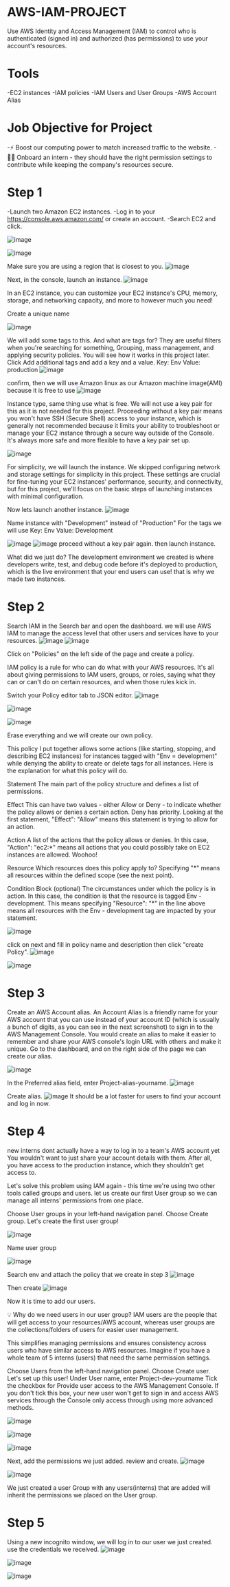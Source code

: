 # AWS-IAM-PROJECT

Use AWS Identity and Access Management (IAM) to control who is authenticated (signed in) and authorized (has permissions) to use your account's resources.

# Tools
  -EC2 instances
  -IAM policies
  -IAM Users and User Groups
  -AWS Account Alias

# Job Objective for Project
  -⚡️ Boost our computing power to match increased traffic to the website.
  -👩‍💻 Onboard an intern - they should have the right permission settings to contribute while keeping the company's resources secure.

# Step 1 

  -Launch two Amazon EC2 instances.
  -Log in to your https://console.aws.amazon.com/ or create an account.
  -Search EC2 and click.

 ![image](https://github.com/user-attachments/assets/4dd3c7e6-4297-4e5a-8128-2d97f6346346)

![image](https://github.com/user-attachments/assets/7f499f1b-5725-4045-9237-60eba06c21a0)

Make sure you are using a region that is closest to you.
![image](https://github.com/user-attachments/assets/47bb96aa-2133-4e10-a4e3-976e35f4daa0)

Next, in the console, launch an instance.
![image](https://github.com/user-attachments/assets/7a19c5c8-5011-4159-b712-430bad5db477)

In an EC2 instance, you can customize your EC2 instance's CPU, memory, storage, and networking capacity, and more to however much you need!

Create a unique name

![image](https://github.com/user-attachments/assets/6e8d4432-6025-4be6-be55-0f19f0749e06)

 We will add some tags to this. And what are tags for? They are useful filters when you're searching for something, Grouping, mass management, and applying security policies. You will see how it works in this project later.
 Click Add additional tags and add a key and a value.
 Key: Env
 Value: production
![image](https://github.com/user-attachments/assets/9fa95599-8af5-4bc5-a2ef-74e23265a63f)

confirm, then we will use Amazon linux as our Amazon machine image(AMI) because it is free to use 
![image](https://github.com/user-attachments/assets/1b414d3d-de17-418f-a7e3-2fe0b20cf659)

Instance type, same thing use what is free. 
We will not use a key pair for this as it is not needed for this project. 
Proceeding without a key pair means you won't have SSH (Secure Shell) access to your instance, which is generally not recommended because it limits your ability to troubleshoot or manage your EC2 instance through a secure way outside of the Console. It's always more safe and more flexible to have a key pair set up.

![image](https://github.com/user-attachments/assets/1fe5695d-f491-4285-a32c-edb506080708)

For simplicity, we will launch the instance.
We skipped configuring network and storage settings for simplicity in this project. These settings are crucial for fine-tuning your EC2 instances' performance, security, and connectivity, but for this project, we'll focus on the basic steps of launching instances with minimal configuration.

Now lets launch another instance.
![image](https://github.com/user-attachments/assets/b11a8c65-b4f8-4860-be43-e4236a911a85)

Name instance with "Development" instead of "Production"
For the tags we will use 
 Key: Env
 Value: Development

 ![image](https://github.com/user-attachments/assets/fc3ac3cd-f6da-4c0c-aed0-ced7c5b20512)
![image](https://github.com/user-attachments/assets/bd7fec71-f8c5-493b-876f-c6a7176e34ea)
proceed without a key pair again.
then launch instance.

What did we just do?
The development environment we created is where developers write, test, and debug code before it's deployed to production, which is the live environment that your end users can use! that is why we made two instances. 

# Step 2 

Search IAM in the Search bar and open the dashboard.
we will use AWS IAM to manage the access level that other users and services have to your resources.
![image](https://github.com/user-attachments/assets/89421de5-e18f-4add-b6f4-2a66f546acdf)
![image](https://github.com/user-attachments/assets/09418beb-19d6-4aae-ba21-98e25aec6f4e)

Click on "Policies" on the left side of the page and create a policy.

IAM policy is a rule for who can do what with your AWS resources. It's all about giving permissions to IAM users, groups, or roles, saying what they can or can't do on certain resources, and when those rules kick in.

Switch your Policy editor tab to JSON editor.
![image](https://github.com/user-attachments/assets/90b56671-26b9-4b9c-8010-01f930973a57)

![image](https://github.com/user-attachments/assets/9a030864-3b53-4bde-93d3-41073f20c093)

![image](https://github.com/user-attachments/assets/e156ceb0-1fa2-4dd6-b691-f441e3447eab)

Erase everything and we will create our own policy.

This policy I put together allows some actions (like starting, stopping, and describing EC2 instances) for instances tagged with "Env = development" while denying the ability to create or delete tags for all instances.
Here is the explanation for what this policy will do.

Statement
‍The main part of the policy structure and defines a list of permissions.

‍Effect
‍This can have two values - either Allow or Deny - to indicate whether the policy allows or denies a certain action. Deny has priority. Looking at the first statement, "Effect": "Allow" means this statement is trying to allow for an action.

‍Action
‍A list of the actions that the policy allows or denies. In this case, "Action": "ec2:*" means all actions that you could possibly take on EC2 instances are allowed. Woohoo!

‍Resource
‍Which resources does this policy apply to? Specifying "*" means all resources within the defined scope (see the next point).

Condition Block (optional)
‍The circumstances under which the policy is in action. In this case, the condition is that the resource is tagged Env - development. This means specifying "Resource": "*" in the line above means all resources with the Env - development tag are impacted by your statement.

![image](https://github.com/user-attachments/assets/ec5bc656-8d6a-48f5-a2a1-f4727b166fc4)

click on next and fill in policy name and description then click "create Policy".
![image](https://github.com/user-attachments/assets/df1ee1c8-12b3-424c-a061-bd8f2bcb4090)

![image](https://github.com/user-attachments/assets/c2d617b6-33b8-4e95-a6f6-5037bb55b12c)

# Step 3

Create an AWS Account alias.
An Account Alias is a friendly name for your AWS account that you can use instead of your account ID (which is usually a bunch of digits, as you can see in the next screenshot) to sign in to the AWS Management Console.
You would create an alias to make it easier to remember and share your AWS console's login URL with others and make it unique.
Go to the dashboard, and on the right side of the page we can create our alias.

![image](https://github.com/user-attachments/assets/64f565eb-0180-433f-8c85-fa04a77de5dd)

In the Preferred alias field, enter Project-alias-yourname.
![image](https://github.com/user-attachments/assets/73456ef7-e5cc-4d42-baef-f1584541278c)

Create alias.
![image](https://github.com/user-attachments/assets/e327afd5-324e-410e-b793-2a1c9c4146f4)
It should be a lot faster for users to find your account and log in now.

# Step 4

new interns dont actually have a way to log in to a team's AWS account yet
You wouldn't want to just share your account details with them. After all, you have access to the production instance, which they shouldn't get access to.

Let's solve this problem using IAM again - this time we're using two other tools called groups and users.
let us create our first User group so we can manage all interns' permissions from one place.

Choose User groups in your left-hand navigation panel.
Choose Create group.
Let's create the first user group!

![image](https://github.com/user-attachments/assets/45f136a3-b1d4-48cf-b7c4-4d4ca0d2a387)

Name user group

![image](https://github.com/user-attachments/assets/1ec0da67-0240-4085-8c58-5bb97c618d42)

Search env and attach the policy that we create in step 3
![image](https://github.com/user-attachments/assets/d244de02-2e6f-45b9-a1ff-9c7c95cfa79a)

Then create
![image](https://github.com/user-attachments/assets/97b86455-0e7b-49f9-964b-cc392b3782fe)

Now it is time to add our users.

💡 Why do we need users in our user group?
IAM users are the people that will get access to your resources/AWS account, whereas user groups are the collections/folders of users for easier user management.

This simplifies managing permissions and ensures consistency across users who have similar access to AWS resources. Imagine if you have a whole team of 5 interns (users) that need the same permission settings.

Choose Users from the left-hand navigation panel.
Choose Create user.
Let's set up this user! Under User name, enter Project-dev-yourname
Tick the checkbox for Provide user access to the AWS Management Console.
If you don't tick this box, your new user won't get to sign in and access AWS services through the Console only access through using more advanced methods.

![image](https://github.com/user-attachments/assets/78931d4d-cdeb-4317-acca-b7c51d283223)

![image](https://github.com/user-attachments/assets/c5360fcc-33e8-491d-b00d-da7f2a910f33)

![image](https://github.com/user-attachments/assets/54e986ce-8691-45c2-bbf9-6f239e7b3371)

Next, add the permissions we just added.
review and create.
![image](https://github.com/user-attachments/assets/f4082278-b09b-4afa-96a3-7f188e487908)

![image](https://github.com/user-attachments/assets/2d45ce4f-5997-424c-aa7e-7894a063d2d7)

We just created a user Group with any users(interns) that are added will inherit the permissions we placed on the User group.

# Step 5 
Using a new incognito window, we will log in to our user we just created.
use the credentials we received.
![image](https://github.com/user-attachments/assets/855ecbad-533e-4fb5-9dfc-174d39baffe6)


![image](https://github.com/user-attachments/assets/d525e911-764d-4d6d-a4d7-3c5395f43333)

![image](https://github.com/user-attachments/assets/421aa987-a804-4a37-a40c-4554353fdaac)
